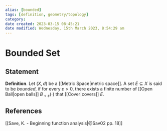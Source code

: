 ```yaml
---
alias: [bounded]
tags: [definition, geometry/topology]
category: 
date created: 2023-03-15 08:45:21
date modified: Wednesday, 15th March 2023, 8:54:29 am
---
```


# Bounded Set

## Statement

**Definition**. Let $(X, d)$ be a [[Metric Space|metric space]]. A set $E\subseteq X$ is said to be _bounded_, if for every $\varepsilon>0$, there exists a finite number of [[Open Ball|open balls]] $B_{<\varepsilon}(\cdot)$ that [[Cover|covers]] $E$.

## References

[[Save, K. - Beginning function analysis|@Sav02 pp. 18]]

